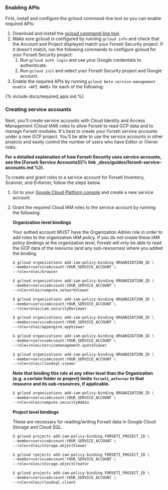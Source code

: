 ### Enabling APIs

First, install and configure the gcloud command-line tool so you can
enable required APIs:

  1. Download and install the [gcloud command-line tool](https://cloud.google.com/sdk/gcloud/).
  1. Make sure gcloud is configured by running `gcloud info` and check that the
  Account and Project displayed match your Forseti Security project. If it
  doesn't match, run the following commands to configure gcloud for your
  Forseti Security project:
      1. Run `gcloud auth login` and use your Google credentials to authenticate.
      1. Run `gcloud init` and select your Forseti Security project and Google
      account.
  1. Enable the required APIs by running `gcloud beta service-management enable <API NAME>`
  for each of the following:
  
  {% include docs/required_apis.md %}

### Creating service accounts

Next, you'll create service accounts with Cloud Identity and Access Management
(Cloud IAM) roles to allow Forseti to read GCP data and to manage Forseti
modules. It's best to create your Forseti service accounts under a new GCP
project. You'll be able to use the service accounts in other projects and
easily control the number of users who have Editor or Owner roles.

**For a detailed explanation of how Forseti Security uses service accounts, see the
[Forseti Service Accounts]({% link _docs/guides/forseti-service-accounts.md %}).**

To create and grant roles to a service account for Forseti Inventory, 
Scanner, and Enforcer, follow the steps below.

  1. Go to your [Google Cloud Platform console](https://console.cloud.google.com/iam-admin/serviceaccounts)
  and create a new service account.
  1. Grant the required Cloud IAM roles to the service account by running the
  following:
  
      **Organization level bindings**
      
      Your authed account MUST have the Organization Admin role in order to add roles to the organization IAM policy.
      If you do not create these IAM policy bindings at the organization level, Forseti will only
      be able to read the GCP data of the resource (and any sub-resources) where you added the binding.
      
      ```bash
      $ gcloud organizations add-iam-policy-binding ORGANIZATION_ID \
      --member=serviceAccount:YOUR_SERVICE_ACCOUNT \
      --role=roles/browser
      ```
      ```bash
      $ gcloud organizations add-iam-policy-binding ORGANIZATION_ID \
      --member=serviceAccount:YOUR_SERVICE_ACCOUNT \
      --role=roles/compute.networkViewer
      ```
      ```bash
      $ gcloud organizations add-iam-policy-binding ORGANIZATION_ID \
      --member=serviceAccount:YOUR_SERVICE_ACCOUNT \
      --role=roles/iam.securityReviewer
      ```
      ```bash
      $ gcloud organizations add-iam-policy-binding ORGANIZATION_ID \
      --member=serviceAccount:YOUR_SERVICE_ACCOUNT \
      --role=roles/appengine.appViewer
      ```
      ```bash
      $ gcloud organizations add-iam-policy-binding ORGANIZATION_ID \
      --member=serviceAccount:YOUR_SERVICE_ACCOUNT \
      --role=roles/servicemanagement.quotaViewer
      ```
      ```bash
      $ gcloud organizations add-iam-policy-binding ORGANIZATION_ID \
      --member=serviceAccount:YOUR_SERVICE_ACCOUNT \
      --role=roles/cloudsql.viewer
      ```
      
      **Note that binding this role at any other level than the Organization (e.g. a certain folder or project)
      limits `forseti_enforcer` to that resource and its sub-resources, if applicable.**
      
      ```bash
      $ gcloud organizations add-iam-policy-binding ORGANIZATION_ID \
      --member=serviceAccount:YOUR_SERVICE_ACCOUNT \
      --role=roles/compute.securityAdmin
      ```
      
      **Project level bindings**
      
      These are necessary for reading/writing Forseti data in Google Cloud Storage and Cloud SQL.
      
      ```bash
      $ gcloud projects add-iam-policy-binding FORSETI_PROJECT_ID \
      --member=serviceAccount:YOUR_SERVICE_ACCOUNT \
      --role=roles/storage.objectViewer
      ```
      ```bash
      $ gcloud rpojects add-iam-policy-binding FORSETI_PROJECT_ID \
      --member=serviceAccount:YOUR_SERVICE_ACCOUNT \
      --role=roles/storage.objectCreator
      ```
      ```bash
      $ gcloud projects add-iam-policy-binding FORSETI_PROJECT_ID \
      --member=serviceAccount:YOUR_SERVICE_ACCOUNT \
      --role=roles/cloudsql.client
      ```
